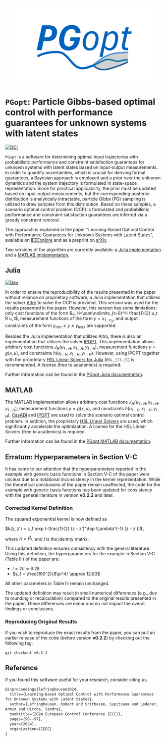 <p align="center">
<img width="452" height="257" src="PGopt_logo.png">
</p>

# `PGopt`: Particle Gibbs-based optimal control with performance guarantees for unknown systems with latent states
[![DOI](https://zenodo.org/badge/DOI/10.5281/zenodo.13737628.svg)](https://doi.org/10.5281/zenodo.13737628)

`PGopt` is a software for determining optimal input trajectories with probabilistic performance and constraint satisfaction guarantees for unknown systems with latent states based on input-output measurements. In order to quantify uncertainties, which is crucial for deriving formal guarantees, a Bayesian approach is employed and a prior over the unknown dynamics and the system trajectory is formulated in state-space representation. Since for practical applicability, the prior must be updated based on input-output measurements, but the corresponding posterior distribution is analytically intractable, particle Gibbs (PG) sampling is utilized to draw samples from this distribution. Based on these samples, a scenario optimal control problem (OCP) is formulated and probabilistic performance and constraint satisfaction guarantees are inferred via a greedy constraint removal.

The approach is explained in the paper "Learning-Based Optimal Control with Performance Guarantees for Unknown Systems with Latent States", available on [IEEExplore](https://doi.org/10.23919/ECC64448.2024.10590972) and as a preprint on [arXiv](https://arxiv.org/abs/2303.17963).

Two versions of the algorithm are currently available: a [Julia implementation](Julia) and a [MATLAB implementation](MATLAB).

## Julia
[![Dev](https://img.shields.io/badge/docs-stable-blue?logo=Julia&logoColor=white)](https://TUM-ITR.github.io/PGopt)

In order to ensure the reproducibility of the results presented in the paper without reliance on proprietary software, a Julia implementation that utilizes the solver [Altro](https://github.com/RoboticExplorationLab/Altro.jl) to solve the OCP is provided. This version was used for the results presented in the paper. However, this version has some limitations: only cost functions of the form $J_H=\sum\nolimits_{t=0}^H \frac{1}{2} u_t R u_t$, measurement functions of the form $y=x_{1:n_y}$, and output constraints of the form $y_\mathrm{min} \leq y \leq y_\mathrm{max}$ are supported. 

Besides the Julia implementation that utilizes Altro, there is also an implementation that utilizes the solver [IPOPT](https://coin-or.github.io/Ipopt/). This implementation allows arbitrary cost functions $J_H(u_{1:H},x_{1:H},y_{1:H})$, measurement functions $y=g(x,u)$, and constraints $h(u_{1:H},x_{1:H},y_{1:H})$. However, using IPOPT together with the proprietary [HSL Linear Solvers for Julia](https://licences.stfc.ac.uk/product/libhsl) (`HSL_jll.jl`) is recommended. A license (free to academics) is required.

Further information can be found in the [PGopt Julia documentation](Julia/README.md).

## MATLAB
The MATLAB implementation allows arbitrary cost functions $J_H(u_{1:H},x_{1:H},y_{1:H})$, measurement functions $y=g(x,u)$, and constraints $h(u_{1:H},x_{1:H},y_{1:H})$. [CasADi](https://web.casadi.org/) and [IPOPT](https://coin-or.github.io/Ipopt/) are used to solve the scenario optimal control problem. In addition, the proprietary [HSL Linear Solvers](https://licences.stfc.ac.uk/product/coin-hsl) are used, which significantly accelerate the optimization. A license for the HSL Linear Solvers (free to academics) is required. 

Further information can be found in the [PGopt MATLAB documentation](MATLAB/README.md).

## Erratum: Hyperparameters in Section V-C
It has come to our attention that the hyperparameters reported in the example with generic basis functions in Section V-C of the paper were unclear due to a notational inconsistency in the kernel representation. While the theoretical conclusions of the paper remain unaffected, the code for the example with generic basis functions has been updated for consistency with the general literature in version **v0.2.2** and later.

### Corrected Kernel Definition
The squared exponential kernel is now defined as

$k(z, z') = s_f \exp (-\frac{1}{2} (z - z')^\top \Lambda^{-1} (z - z'))$,

where $\Lambda = l^2 I$, and $I$ is the identity matrix. 

This updated definition ensures consistency with the general literature. Using this definition, the hyperparameters for the example in Section V-C (Table III) of the paper are:
* $l = 2\pi \approx 6.28$ 
* $s_f = \frac{100^2}{8\pi^4} \approx 12.83$

All other parameters in Table III remain unchanged. 

The updated definition may result in small numerical differences (e.g., due to rounding or recalculation) compared to the original results presented in the paper. These differences are minor and do not impact the overall findings or conclusions.

### Reproducing Original Results
If you wish to reproduce the exact results from the paper, you can pull an earlier release of the code (before version **v0.2.2**) by checking out the following tag:
```
git checkout v0.2.1
```

## Reference
If you found this software useful for your research, consider citing us.
```
@inproceedings{lefringhausen2024,
  title={Learning-Based Optimal Control with Performance Guarantees for Unknown Systems with Latent States},
  author={Lefringhausen, Robert and Srithasan, Supitsana and Lederer, Armin and Hirche, Sandra},
  booktitle={2024 European Control Conference (ECC)},
  pages={90--97},
  year={2024},
  organization={IEEE}
}
```